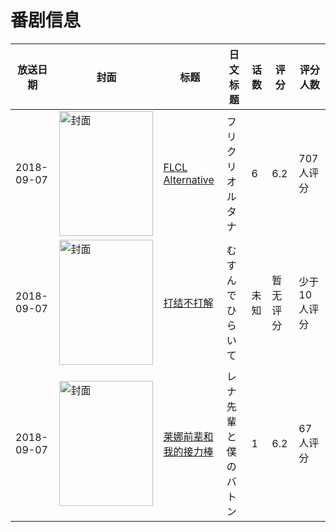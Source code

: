 # 番剧信息

|放送日期|封面|标题|日文标题|话数|评分|评分人数|
|---|---|---|---|---|---|---|
|2018-09-07|<img src="//lain.bgm.tv/pic/cover/c/04/51/175398_BIjVO.jpg" alt="封面" style="width:150px;height:200px;object-fit:cover;">|[FLCL Alternative](https://bangumi.tv/subject/175398)|フリクリ オルタナ|6|6.2|707人评分|
|2018-09-07|<img src="//lain.bgm.tv/pic/cover/c/bc/9d/259881_RP8DW.jpg" alt="封面" style="width:150px;height:200px;object-fit:cover;">|[打结不打解](https://bangumi.tv/subject/259881)|むすんでひらいて|未知|暂无评分|少于10人评分|
|2018-09-07|<img src="/img/no_icon_subject.png" alt="封面" style="width:150px;height:200px;object-fit:cover;">|[莱娜前辈和我的接力棒](https://bangumi.tv/subject/260861)|レナ先輩と僕のバトン|1|6.2|67人评分|
